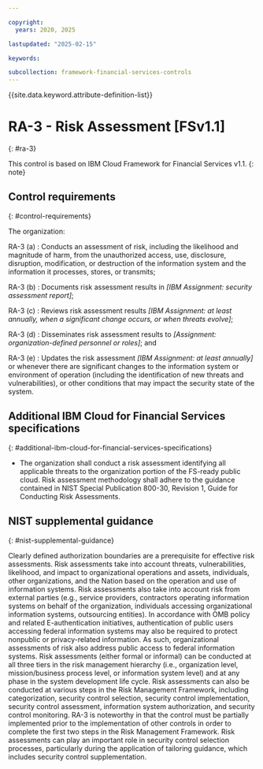 ```yaml
---

copyright:
  years: 2020, 2025

lastupdated: "2025-02-15"

keywords:

subcollection: framework-financial-services-controls
---
```


{{site.data.keyword.attribute-definition-list}}

               
# RA-3 - Risk Assessment [FSv1.1]
{: #ra-3}

This control is based on IBM Cloud Framework for Financial Services v1.1.
{: note}


## Control requirements
{: #control-requirements}

The organization:

RA-3 (a)
    : Conducts an assessment of risk, including the likelihood and magnitude of harm, from the unauthorized access, use, disclosure, disruption, modification, or destruction of the information system and the information it processes, stores, or transmits;

RA-3 (b)
    : Documents risk assessment results in _[IBM Assignment: security assessment report]_;

RA-3 (c)
    : Reviews risk assessment results _[IBM Assignment: at least annually, when a significant change occurs, or when threats evolve]_;

RA-3 (d)
    : Disseminates risk assessment results to _[Assignment: organization-defined personnel or roles]_; and

RA-3 (e)
    : Updates the risk assessment _[IBM Assignment: at least annually]_ or whenever there are significant changes to the information system or environment of operation (including the identification of new threats and vulnerabilities), or other conditions that may impact the security state of the system.

## Additional IBM Cloud for Financial Services specifications
{: #additional-ibm-cloud-for-financial-services-specifications}

- The organization shall conduct a risk assessment identifying all applicable threats to the organization portion of the FS-ready public cloud.  Risk assessment methodology shall adhere to the guidance contained in NIST Special Publication 800-30, Revision 1, Guide for Conducting Risk Assessments.

## NIST supplemental guidance
{: #nist-supplemental-guidance}

Clearly defined authorization boundaries are a prerequisite for effective risk assessments. Risk assessments take into account threats, vulnerabilities, likelihood, and impact to organizational operations and assets, individuals, other organizations, and the Nation based on the operation and use of information systems. Risk assessments also take into account risk from external parties (e.g., service providers, contractors operating information systems on behalf of the organization, individuals accessing organizational information systems, outsourcing entities). In accordance with OMB policy and related E-authentication initiatives, authentication of public users accessing federal information systems may also be required to protect nonpublic or privacy-related information. As such, organizational assessments of risk also address public access to federal information systems. Risk assessments (either formal or informal) can be conducted at all three tiers in the risk management hierarchy (i.e., organization level, mission/business process level, or information system level) and at any phase in the system development life cycle. Risk assessments can also be conducted at various steps in the Risk Management Framework, including categorization, security control selection, security control implementation, security control assessment, information system authorization, and security control monitoring. RA-3 is noteworthy in that the control must be partially implemented prior to the implementation of other controls in order to complete the first two steps in the Risk Management Framework. Risk assessments can play an important role in security control selection processes, particularly during the application of tailoring guidance, which includes security control supplementation.





